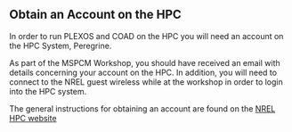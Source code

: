 ## Obtain an Account on the HPC

In order to run PLEXOS and COAD on the HPC you will need an account on the HPC System, Peregrine.

As part of the MSPCM Workshop, you should have received an email with details concerning your account on the HPC.  In addition, you will need to connect to the NREL guest wireless while at the workshop in order to login into the HPC system.

The general instructions for obtaining an account are found on the [NREL HPC website](https://hpc.nrel.gov/users/accounts)
